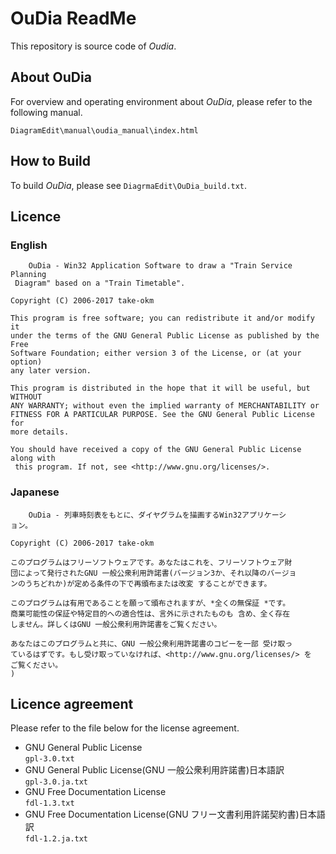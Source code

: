# OuDia ReadMe

This repository is source code of *Oudia*.

## About OuDia

For overview and operating environment about *OuDia*, please refer to the following manual.  

`DiagramEdit\manual\oudia_manual\index.html`

## How to Build

To build *OuDia*, please see `DiagrmaEdit\OuDia_build.txt`.

## Licence

### English

```
    OuDia - Win32 Application Software to draw a "Train Service Planning
 Diagram" based on a "Train Timetable".

Copyright (C) 2006-2017 take-okm

This program is free software; you can redistribute it and/or modify it 
under the terms of the GNU General Public License as published by the Free 
Software Foundation; either version 3 of the License, or (at your option) 
any later version. 

This program is distributed in the hope that it will be useful, but WITHOUT 
ANY WARRANTY; without even the implied warranty of MERCHANTABILITY or 
FITNESS FOR A PARTICULAR PURPOSE. See the GNU General Public License for 
more details. 

You should have received a copy of the GNU General Public License along with
 this program. If not, see <http://www.gnu.org/licenses/>.
```

### Japanese

``` 
    OuDia - 列車時刻表をもとに、ダイヤグラムを描画するWin32アプリケーシ
ョン。

Copyright (C) 2006-2017 take-okm 

このプログラムはフリーソフトウェアです。あなたはこれを、フリーソフトウェア財
団によって発行されたGNU 一般公衆利用許諾書(バージョン3か、それ以降のバージョ
ンのうちどれか)が定める条件の下で再頒布または改変 することができます。

このプログラムは有用であることを願って頒布されますが、*全くの無保証 *です。
商業可能性の保証や特定目的への適合性は、言外に示されたものも 含め、全く存在
しません。詳しくはGNU 一般公衆利用許諾書をご覧ください。

あなたはこのプログラムと共に、GNU 一般公衆利用許諾書のコピーを一部 受け取っ
ているはずです。もし受け取っていなければ、<http://www.gnu.org/licenses/> を
ご覧ください。
)
```

## Licence agreement

Please refer to the file below for the license agreement.

* GNU General Public License  
  `gpl-3.0.txt`
* GNU General Public License(GNU 一般公衆利用許諾書)日本語訳  
   `gpl-3.0.ja.txt`
* GNU Free Documentation License  
  `fdl-1.3.txt`
* GNU Free Documentation License(GNU フリー文書利用許諾契約書)日本語訳  
  `fdl-1.2.ja.txt`


